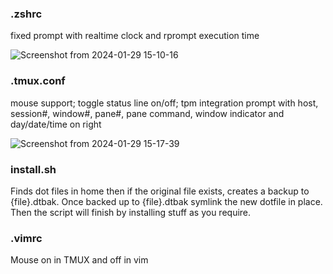### .zshrc

fixed prompt with realtime clock and rprompt execution time

![Screenshot from 2024-01-29 15-10-16](https://github.com/XenBuddha/dotfiles/assets/24990580/7ed11369-536e-4dca-a1a3-bd215e54fca0)

### .tmux.conf

mouse support; toggle status line on/off; tpm integration
prompt with host, session#, window#, pane#, pane command, window indicator and day/date/time on right 

![Screenshot from 2024-01-29 15-17-39](https://github.com/XenBuddha/dotfiles/assets/24990580/8d7b38ec-be00-4c30-8893-a6f206b34543)

### install.sh

Finds dot files in home then if the original file exists, creates a backup to {file}.dtbak.
 Once backed up to {file}.dtbak symlink the new dotfile in place.  Then the script will finish by installing stuff as you require.

 ### .vimrc

 Mouse on in TMUX and off in vim
